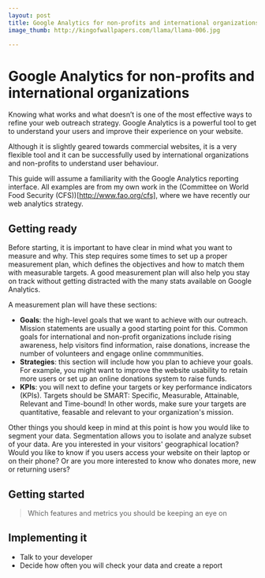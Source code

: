 ```yaml
---
layout: post
title: Google Analytics for non-profits and international organizations
image_thumb: http://kingofwallpapers.com/llama/llama-006.jpg

---
```


# Google Analytics for non-profits and international organizations

Knowing what works and what doesn’t is one of the most effective ways to refine your web outreach strategy. Google Analytics is a powerful tool to get to understand your users and improve their experience on your website. 

Although it is slightly geared towards commercial websites, it is a very flexible tool and it can be successfully used by international organizations and non-profits to understand user behaviour.

This guide will assume a familiarity with the Google Analytics reporting interface. All examples are from my own work in the (Committee on World Food Security (CFS))[http://www.fao.org/cfs], where we have recently our web analytics strategy.

## Getting ready

Before starting, it is important to have clear in mind what you want to measure and why. This step requires some times to set up a proper measurement plan, which defines the objectives and how to match them with measurable targets. A good measurement plan will also help you stay on track without getting distracted with the many stats available on Google Analytics.

A measurement plan will have these sections:

- **Goals**: the high-level goals that we want to achieve with our outreach. Mission statements are usually a good starting point for this. Common goals for international and non-profit organizations include rising awareness, help visitors find information, raise donations, increase the number of volunteers and engage online commmunities.
- **Strategies**: this section will include how you plan to achieve your goals. For example, you might want to improve the website usability to retain more users or set up an online donations system to raise funds.
- **KPIs**: you will next to define your targets or key performance indicators (KPIs). Targets should be SMART: Specific, Measurable, Attainable, Relevant and Time-bound! In other words, make sure your targets are quantitative, feasable and relevant to your organization's mission.

Other things you should keep in mind at this point is how you would like to segment your data. Segmentation allows you to isolate and analyze subset of your data. Are you interested in your visitors' geographical location? Would you like to know if you users access your website on their laptop or on their phone? Or are you more interested to know who donates more, new or returning users?

## Getting started
> Which features and metrics you should be keeping an eye on


## Implementing it

* Talk to your developer
* Decide how often you will check your data and create a report



 